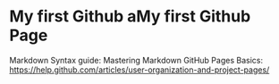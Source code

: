 # My first Github aMy first Github Page

Markdown Syntax guide: Mastering Markdown
GitHub Pages Basics: https://help.github.com/articles/user-organization-and-project-pages/